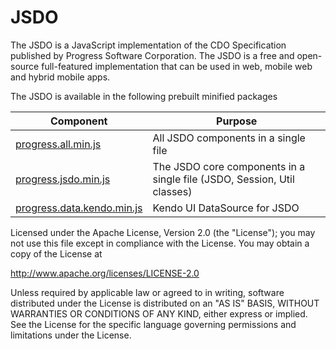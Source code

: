 # JSDO
The JSDO is a JavaScript implementation of the CDO Specification published by Progress Software Corporation.
The JSDO is a free and open-source full-featured implementation that can be used in web, mobile web and hybrid mobile apps.

<!-- [![Build Status](https://travis-ci.org/telerik/kendo-ui-core.svg?branch=master)](https://travis-ci.org/telerik/kendo-ui-core) -->

The JSDO is available in the following prebuilt minified packages

| Component | Purpose | 
| ------- | ------ | 
| [progress.all.min.js](https://github.com/CloudDataObject/JSDO/lib/progress.all.min.js) | All JSDO components in a single file |
| [progress.jsdo.min.js](https://github.com/CloudDataObject/JSDO/lib/progress.jsdo.min.js) | The JSDO core components in a single file (JSDO, Session, Util classes) |
| [progress.data.kendo.min.js](https://github.com/CloudDataObject/JSDO/lib/progress.data.kendo.min.js) | Kendo UI DataSource for JSDO |

Licensed under the Apache License, Version 2.0 (the "License"); you may not use this file except in compliance with the License. You may obtain a copy of the License at

http://www.apache.org/licenses/LICENSE-2.0

Unless required by applicable law or agreed to in writing, software distributed under the License is distributed on an "AS IS" BASIS, WITHOUT WARRANTIES OR CONDITIONS OF ANY KIND, either express or implied. See the License for the specific language governing permissions and limitations under the License.
